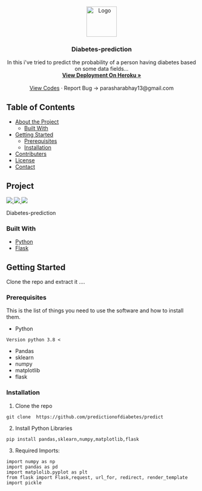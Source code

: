 <br />
<p align="center">
  <a href="https://github.com/github_Abhayparashar/Diabetes-prediction">
    <img src="images/profile.png" alt="Logo" width="80" height="80">
  </a>

  <h3 align="center">Diabetes-prediction</h3>

  <p align="center">
    In this i've tried to predict the probability of a person having diabetes based on some data fields...
    <br />
    <a href="https://ap31-diabetes-prediction.herokuapp.com/"><strong>View Deployment On Heroku »</strong></a>
    <br />
    <br />
    <a href="https://github.com/Abhayparashar31/Diabetes-prediction">View Codes</a>
    ·
    <a>Report Bug -> parasharabhay13@gmail.com</a>
    
  </p>
</p>



<!-- TABLE OF CONTENTS -->
## Table of Contents

* [About the Project](#about-the-project)
  * [Built With](#built-with)
* [Getting Started](#getting-started)
  * [Prerequisites](#prerequisites)
  * [Installation](#installation)
* [Contributers](#contributers)
* [License](#license)
* [Contact](#contact)


<!-- ABOUT THE PROJECT -->
## Project

 <a href= "https://github.com/predictionofdiabetes/predict">
    <img src="images/img.png">   <img src="images/img1.png"> <img src="images/img2.png">
  </a>

  Diabetes-prediction


### Built With

* [Python](python)
* [Flask](flask)



<!-- GETTING STARTED -->
## Getting Started

Clone the repo and extract it ....

### Prerequisites

This is the list of things you need to use the software and how to install them.
* Python
```
Version python 3.8 <
```
* Pandas
* sklearn
* numpy
* matplotlib
* flask

### Installation
 
1. Clone the repo
```
git clone  https://github.com/predictionofdiabetes/predict
```
2. Install Python Libraries
```
pip install pandas,sklearn,numpy,matplotlib,flask

```

3. Required Imports:
```
import numpy as np
import pandas as pd
import matplolib.pyplot as plt
from flask import Flask,request, url_for, redirect, render_template
import pickle
```
 

  



 

 

